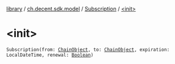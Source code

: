 [library](../../index.md) / [ch.decent.sdk.model](../index.md) / [Subscription](index.md) / [&lt;init&gt;](./-init-.md)

# &lt;init&gt;

`Subscription(from: `[`ChainObject`](../-chain-object/index.md)`, to: `[`ChainObject`](../-chain-object/index.md)`, expiration: LocalDateTime, renewal: `[`Boolean`](https://kotlinlang.org/api/latest/jvm/stdlib/kotlin/-boolean/index.html)`)`